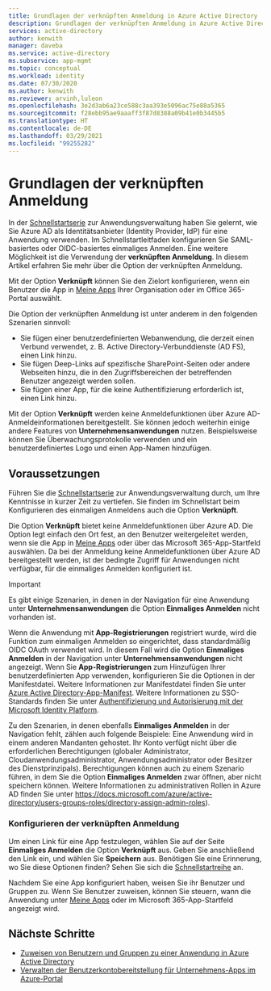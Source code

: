 ```yaml
---
title: Grundlagen der verknüpften Anmeldung in Azure Active Directory
description: Grundlagen der verknüpften Anmeldung in Azure Active Directory
services: active-directory
author: kenwith
manager: daveba
ms.service: active-directory
ms.subservice: app-mgmt
ms.topic: conceptual
ms.workload: identity
ms.date: 07/30/2020
ms.author: kenwith
ms.reviewer: arvinh,luleon
ms.openlocfilehash: 3e2d3ab6a23ce588c3aa393e5096ac75e88a5365
ms.sourcegitcommit: f28ebb95ae9aaaff3f87d8388a09b41e0b3445b5
ms.translationtype: HT
ms.contentlocale: de-DE
ms.lasthandoff: 03/29/2021
ms.locfileid: "99255282"
---
```

# <a name="understand-linked-sign-on"></a>Grundlagen der verknüpften Anmeldung

In der [Schnellstartserie](view-applications-portal.md) zur Anwendungsverwaltung haben Sie gelernt, wie Sie Azure AD als Identitätsanbieter (Identity Provider, IdP) für eine Anwendung verwenden. Im Schnellstartleitfaden konfigurieren Sie SAML-basiertes oder OIDC-basiertes einmaliges Anmelden. Eine weitere Möglichkeit ist die Verwendung der **verknüpften Anmeldung**. In diesem Artikel erfahren Sie mehr über die Option der verknüpften Anmeldung.

Mit der Option **Verknüpft** können Sie den Zielort konfigurieren, wenn ein Benutzer die App in [Meine Apps](https://myapps.microsoft.com/) Ihrer Organisation oder im Office 365-Portal auswählt.

Die Option der verknüpften Anmeldung ist unter anderem in den folgenden Szenarien sinnvoll:
- Sie fügen einer benutzerdefinierten Webanwendung, die derzeit einen Verbund verwendet, z. B. Active Directory-Verbunddienste (AD FS), einen Link hinzu.
- Sie fügen Deep-Links auf spezifische SharePoint-Seiten oder andere Webseiten hinzu, die in den Zugriffsbereichen der betreffenden Benutzer angezeigt werden sollen.
- Sie fügen einer App, für die keine Authentifizierung erforderlich ist, einen Link hinzu. 
 
 Mit der Option **Verknüpft** werden keine Anmeldefunktionen über Azure AD-Anmeldeinformationen bereitgestellt. Sie können jedoch weiterhin einige andere Features von **Unternehmensanwendungen** nutzen. Beispielsweise können Sie Überwachungsprotokolle verwenden und ein benutzerdefiniertes Logo und einen App-Namen hinzufügen.

## <a name="before-you-begin"></a>Voraussetzungen

Führen Sie die [Schnellstartserie](view-applications-portal.md) zur Anwendungsverwaltung durch, um Ihre Kenntnisse in kurzer Zeit zu vertiefen. Sie finden im Schnellstart beim Konfigurieren des einmaligen Anmeldens auch die Option **Verknüpft**. 

Die Option **Verknüpft** bietet keine Anmeldefunktionen über Azure AD. Die Option legt einfach den Ort fest, an den Benutzer weitergeleitet werden, wenn sie die App in [Meine Apps](https://myapps.microsoft.com/) oder über das Microsoft 365-App-Startfeld auswählen.  Da bei der Anmeldung keine Anmeldefunktionen über Azure AD bereitgestellt werden, ist der bedingte Zugriff für Anwendungen nicht verfügbar, für die einmaliges Anmelden konfiguriert ist.

> [!IMPORTANT] 
> Es gibt einige Szenarien, in denen in der Navigation für eine Anwendung unter **Unternehmensanwendungen** die Option **Einmaliges Anmelden** nicht vorhanden ist. 
>
> Wenn die Anwendung mit **App-Registrierungen** registriert wurde, wird die Funktion zum einmaligen Anmelden so eingerichtet, dass standardmäßig OIDC OAuth verwendet wird. In diesem Fall wird die Option **Einmaliges Anmelden** in der Navigation unter **Unternehmensanwendungen** nicht angezeigt. Wenn Sie **App-Registrierungen** zum Hinzufügen Ihrer benutzerdefinierten App verwenden, konfigurieren Sie die Optionen in der Manifestdatei. Weitere Informationen zur Manifestdatei finden Sie unter [Azure Active Directory-App-Manifest](../develop/reference-app-manifest.md). Weitere Informationen zu SSO-Standards finden Sie unter [Authentifizierung und Autorisierung mit der Microsoft Identity Platform](../develop/authentication-vs-authorization.md#authentication-and-authorization-using-the-microsoft-identity-platform). 
>
> Zu den Szenarien, in denen ebenfalls **Einmaliges Anmelden** in der Navigation fehlt, zählen auch folgende Beispiele: Eine Anwendung wird in einem anderen Mandanten gehostet. Ihr Konto verfügt nicht über die erforderlichen Berechtigungen (globaler Administrator, Cloudanwendungsadministrator, Anwendungsadministrator oder Besitzer des Dienstprinzipals). Berechtigungen können auch zu einem Szenario führen, in dem Sie die Option **Einmaliges Anmelden**  zwar öffnen, aber nicht speichern können. Weitere Informationen zu administrativen Rollen in Azure AD finden Sie unter https://docs.microsoft.com/azure/active-directory/users-groups-roles/directory-assign-admin-roles).

### <a name="configure-link"></a>Konfigurieren der verknüpften Anmeldung

Um einen Link für eine App festzulegen, wählen Sie auf der Seite **Einmaliges Anmelden** die Option **Verknüpft** aus. Geben Sie anschließend den Link ein, und wählen Sie **Speichern** aus. Benötigen Sie eine Erinnerung, wo Sie diese Optionen finden? Sehen Sie sich die [Schnellstartreihe](view-applications-portal.md) an.
 
Nachdem Sie eine App konfiguriert haben, weisen Sie ihr Benutzer und Gruppen zu. Wenn Sie Benutzer zuweisen, können Sie steuern, wann die Anwendung unter [Meine Apps](https://myapps.microsoft.com/) oder im Microsoft 365-App-Startfeld angezeigt wird.

## <a name="next-steps"></a>Nächste Schritte

- [Zuweisen von Benutzern und Gruppen zu einer Anwendung in Azure Active Directory](./assign-user-or-group-access-portal.md)
- [Verwalten der Benutzerkontobereitstellung für Unternehmens-Apps im Azure-Portal](../app-provisioning/configure-automatic-user-provisioning-portal.md)
